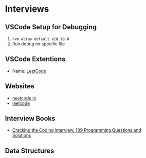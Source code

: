 # Interviews


## VSCode Setup for Debugging

1. `nvm alias default v18.19.0`
2. Run debug on specific file

## VSCode Extentions

- Name: [LeetCode](https://marketplace.visualstudio.com/items?itemName=LeetCode.vscode-leetcode)

## Websites

- [neetcode.io](https://neetcode.io/)
- [leetcode](https://leetcode.com/)

## Interview Books

- [Cracking the Coding Interview: 189 Programming Questions and Solutions](https://www.amazon.com/Cracking-Coding-Interview-Programming-Questions/dp/0984782850)

## Data Structures

